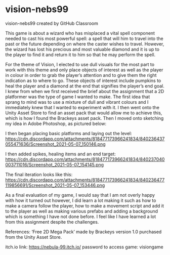 # vision-nebs99
vision-nebs99 created by GitHub Classroom

This game is about a wizard who has misplaced a vital spell component needed to cast his most powerful spell: a spell that will him to travel into the past or the future depending on where the caster wishes to travel. However, the wizard has lost his precious and most valuable diamond and it is up to the player to find it and return it to him so that he may perform the spell.

For the theme of Vision, I elected to use dull visuals for the most part to work with this theme and only place objects of interest as well as the player in colour in order to grab the player’s attention and to give them the right indication as to where to go. These objects of interest include pumpkins to heal the player and a diamond at the end that signifies the player’s end goal.
I knew from when we first received the brief about the assignment that a 2D platformer was the type of game I wanted to make. The first idea that sprang to mind was to use a mixture of dull and vibrant colours and I immediately knew that I wanted to experiment with it. I then went onto the Unity Asset Store to find an asset pack that would allow me to achieve this, which is how I found the Brackeys asset pack. Then I moved onto sketching my idea in Adobe Photoshop, as pictured below:

I then began placing basic platforms and laying out the level:
https://cdn.discordapp.com/attachments/818477173966241834/840236437055471636/Screenshot_2021-05-07_150146.png
 

I then added spikes, healing items and an end target:  
https://cdn.discordapp.com/attachments/818477173966241834/840237040003711016/Screenshot_2021-05-07_154145.png

The final iteration looks like this:
https://cdn.discordapp.com/attachments/818477173966241834/840236477119856691/Screenshot_2021-05-07_153446.png
 
As a final evaluation of my game, I would say that I am not overly happy with how it turned out however, I did learn a lot making it such as how to make a camera follow the player, how to make a movement script and add it to the player as well as making various prefabs and adding a background which is something I have not done before. I feel like I have learned a lot from this assignment despite the challenges.

References:
‘Free 2D Mega Pack’ made by Brackeys version 1.0 purchased from the Unity Asset Store.

itch.io link:
https://nebula-99.itch.io/
password to access game: visiongame
